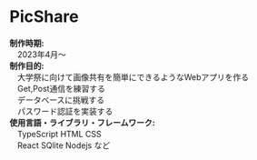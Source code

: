 # PicShare
**制作時期:**  
  　2023年4月～  
**制作目的:**   
　大学祭に向けて画像共有を簡単にできるようなWebアプリを作る  
　Get,Post通信を練習する  
　データベースに挑戦する  
　パスワード認証を実装する  
**使用言語・ライブラリ・フレームワーク:**  
　TypeScript HTML CSS  
 　React SQlite Nodejs など
